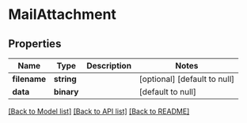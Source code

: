 # MailAttachment

## Properties
Name | Type | Description | Notes
------------ | ------------- | ------------- | -------------
**filename** | **string** |  | [optional] [default to null]
**data** | **binary** |  | [default to null]

[[Back to Model list]](../README.md#documentation-for-models) [[Back to API list]](../README.md#documentation-for-api-endpoints) [[Back to README]](../README.md)


